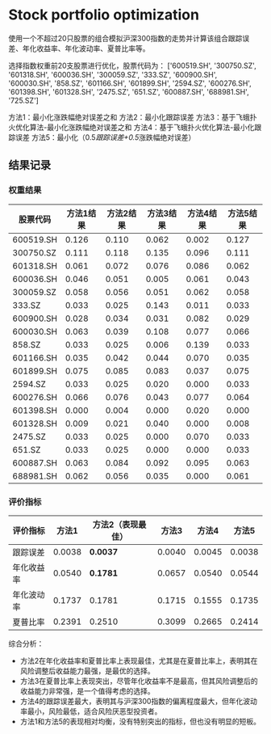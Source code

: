 # Stock portfolio optimization
 使用一个不超过20只股票的组合模拟沪深300指数的走势并计算该组合跟踪误差、年化收益率、年化波动率、夏普比率等。

选择指数权重前20支股票进行优化，股票代码为：
['600519.SH', '300750.SZ', '601318.SH', '600036.SH', '300059.SZ', '333.SZ', '600900.SH', '600030.SH', '858.SZ', '601166.SH', '601899.SH', '2594.SZ', '600276.SH', '601398.SH', '601328.SH', '2475.SZ', '651.SZ', '600887.SH', '688981.SH', '725.SZ']

方法1：最小化涨跌幅绝对误差之和
方法2：最小化跟踪误差
方法3：基于飞蛾扑火优化算法-最小化涨跌幅绝对误差之和
方法4：基于飞蛾扑火优化算法-最小化跟踪误差
方法5：最小化（0.5*跟踪误差+0.5*涨跌幅绝对误差）

## 结果记录
### 权重结果
| 股票代码      | 方法1结果  | 方法2结果   | 方法3结果  | 方法4结果  | 方法5结果   |
|-----------|--------|---------|--------|--------|---------|
| 600519.SH | 0.126  |  0.110  | 0.062  | 0.002  | 0.127   |
| 300750.SZ | 0.111  |  0.118  | 0.135  | 0.096  | 0.111   |
| 601318.SH | 0.061  |  0.072  | 0.076  | 0.086  | 0.062   |
| 600036.SH | 0.046  |  0.051  | 0.005  | 0.061  | 0.043   |
| 300059.SZ | 0.058  |  0.056  | 0.051  | 0.062  | 0.058   |
| 333.SZ    | 0.033  |  0.025  | 0.143  | 0.011  | 0.033   |
| 600900.SH | 0.028  |  0.034  | 0.031  | 0.082  | 0.029   |
| 600030.SH | 0.063  |  0.039  | 0.108  | 0.077  | 0.066   |
| 858.SZ    | 0.033  |  0.025  | 0.006  | 0.139  | 0.033   |
| 601166.SH | 0.035  |  0.042  | 0.044  | 0.070  | 0.035   |
| 601899.SH | 0.075  |  0.085  | 0.083  | 0.037  | 0.075   |
| 2594.SZ   | 0.033  |  0.025  | 0.020  | 0.000  | 0.033   |
| 600276.SH | 0.066  |  0.076  | 0.043  | 0.077  | 0.064   |
| 601398.SH | 0.000  |  0.004  | 0.000  | 0.020  | 0.000   |
| 601328.SH | 0.009  |  0.021  | 0.040  | 0.000  | 0.008   |
| 2475.SZ   | 0.033  |  0.025  | 0.000  | 0.070  | 0.033   |
| 651.SZ    | 0.033  |  0.025  | 0.000  | 0.000  | 0.033   |
| 600887.SH | 0.063  |  0.084  | 0.092  | 0.095  | 0.063   |
| 688981.SH | 0.062  |  0.056  | 0.035  | 0.000  | 0.061   |
### 评价指标
| 评价指标  | 方法1   | 方法2（表现最佳）   | 方法3   | 方法4   | 方法5    |
|-------|---------|---------|---------|---------|----------|
| 跟踪误差  | 0.0038  | **0.0037**  | 0.0040  | 0.0045  | 0.0038   |
| 年化收益率 | 0.0540  | **0.1781** | 0.0657  | 0.0540  | 0.0544   |
| 年化波动率 | 0.1737  | 0.1781  | 0.1715  | 0.1555  | 0.1735   |
| 夏普比率  | 0.2391  | 0.2510  | 0.3099  | 0.2665  | 0.2414   |

综合分析：
- 方法2在年化收益率和夏普比率上表现最佳，尤其是在夏普比率上，表明其在风险调整后收益能力最强，是最优的选择。
- 方法3在夏普比率上表现突出，尽管年化收益率不是最高，但其风险调整后的收益能力非常强，是一个值得考虑的选择。
- 方法4的跟踪误差最大，表明其与沪深300指数的偏离程度最大，但年化波动率最小，风险最低，适合风险厌恶型投资者。
- 方法1和方法5的表现相对均衡，没有特别突出的指标，但也没有明显的短板。